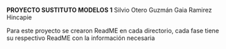 **PROYECTO SUSTITUTO MODELOS 1**
Silvio Otero Guzmán
Gaia Ramirez Hincapie


Para este proyecto se crearon ReadME en cada directorio, cada fase tiene su respectivo ReadME con la información necesaria

